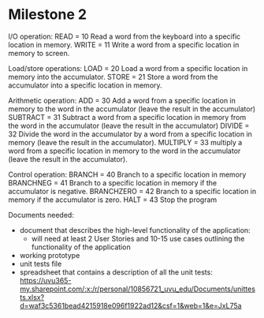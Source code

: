 # Milestone 2

I/O operation:
READ = 10 Read a word from the keyboard into a specific location in memory.
WRITE = 11 Write a word from a specific location in memory to screen.

Load/store operations:
LOAD = 20 Load a word from a specific location in memory into the accumulator.
STORE = 21 Store a word from the accumulator into a specific location in memory.

Arithmetic operation:
ADD = 30 Add a word from a specific location in memory to the word in the accumulator (leave the result in the accumulator)
SUBTRACT = 31 Subtract a word from a specific location in memory from the word in the accumulator (leave the result in the accumulator)
DIVIDE = 32 Divide the word in the accumulator by a word from a specific location in memory (leave the result in the accumulator).
MULTIPLY = 33 multiply a word from a specific location in memory to the word in the accumulator (leave the result in the accumulator).

Control operation:
BRANCH = 40 Branch to a specific location in memory
BRANCHNEG = 41 Branch to a specific location in memory if the accumulator is negative.
BRANCHZERO = 42 Branch to a specific location in memory if the accumulator is zero.
HALT = 43 Stop the program

Documents needed: 
- document that describes the high-level functionality of the application:
    - will need at least 2 User Stories and 10-15 use cases outlining the functionality of the application
- working prototype
- unit tests file
- spreadsheet that contains a description of all the unit tests: 
https://uvu365-my.sharepoint.com/:x:/r/personal/10856721_uvu_edu/Documents/unittests.xlsx?d=waf3c5361bead4215918e096f1922ad12&csf=1&web=1&e=JxL75a

